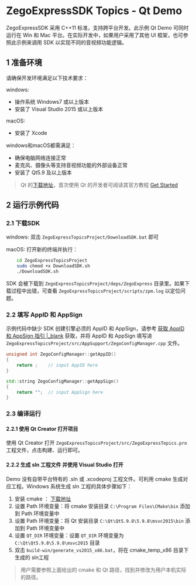 # ZegoExpressSDK Topics - Qt Demo

ZegoExpressSDK 采用 C++11 标准，支持跨平台开发。此示例 Qt Demo 可同时运行在 Win 和 Mac 平台。在实际开发中，如果用户采用了其他 UI 框架，也可参照此示例来调用 SDK 以实现不同的音视频功能逻辑。

## 1 准备环境

请确保开发环境满足以下技术要求：

windows:

* 操作系统 Windows7 或以上版本
* 安装了 Visual Studio 2015 或以上版本

macOS:

* 安装了 Xcode

windows和macOS都需满足：

* 确保电脑网络连接正常
* 麦克风、摄像头等支持音视频功能的外部设备正常
* 安装了 Qt5.9 及以上版本

> Qt 的[下载地址](http://download.qt.io/official_releases/qt/5.9/5.9.9/)，首次使用 Qt 的开发者可阅读其官方教程 [Get Started](https://doc.qt.io/qt-5/gettingstarted.html)

## 2 运行示例代码

### 2.1 下载SDK

windows: 双击 `ZegoExpressTopicsProject/DownloadSDK.bat` 即可

macOS: 打开新的终端并执行：

```bash
    cd ZegoExpressTopicsProject
    sudo chmod +x DownloadSDK.sh
    ./DownloadSDK.sh
```

SDK 会被下载到 `ZegoExpressTopicsProject/deps/ZegoExpress` 目录里。如果下载过程中出错，可查看 `ZegoExpressTopicsProject/scripts/zpm.log` 以定位问题。

### 2.2 填写 AppID 和 AppSign

示例代码中缺少 SDK 创建引擎必须的 AppID 和 AppSign，请参考 [获取 AppID 和 AppSign 指引 \|_blank](https://doc.zego.im/API/HideDoc/GetExpressAppIDGuide/GetAppIDGuideline.html) 获取，并将 AppID 和 AppSign 填写进 `ZegoExpressTopicsProject/src/AppSupport/ZegoConfigManager.cpp` 文件。

```c++
unsigned int ZegoConfigManager::getAppID()
{
    return ;    // input AppID here
}

std::string ZegoConfigManager::getAppSign()
{
    return "";  // input AppSign here
}
```

### 2.3 编译运行

#### 2.2.1 使用 Qt Creator 打开项目

使用 Qt Creator 打开 `ZegoExpressTopicsProject/src/ZegoExpressTopics.pro` 工程文件，点击构建、运行即可。

#### 2.2.2 生成 sln 工程文件 并使用 Visual Studio 打开

Demo 没有自带平台特有的 .sln 或 .xcodeproj 工程文件。可利用 cmake 生成对应工程。Windows 系统生成 sln 工程的具体步骤如下：

1. 安装 cmake ： [下载地址](https://cmake.org/download/)
2. 设置 Path 环境变量：将 cmake 安装目录 `C:\Program Files\CMake\bin` 添加到 Path 环境变量中
3. 设置 Path 环境变量：将 Qt 安装目录 `C:\Qt\Qt5.9.8\5.9.8\msvc2015\bin` 添加到 Path 环境变量中
4. 设置 `QT_DIR` 环境变量：设置 `QT_DIR` 环境变量为 `C:\Qt\Qt5.9.8\5.9.8\msvc2015` 目录
5. 双击 `build-win/generate_vs2015_x86.bat`，将在 cmake_temp_x86 目录下生成的 sln工程

> 用户需要参照上面给出的 cmake 和 Qt 路径，找到并修改为用户本机实际的路径。
